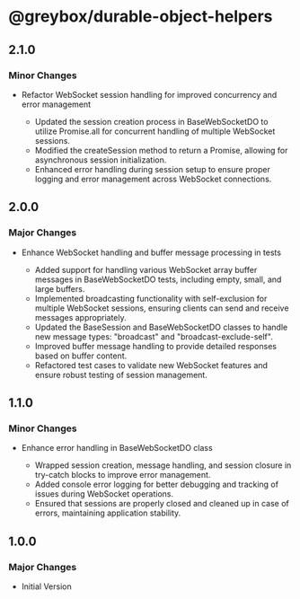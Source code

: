 # @greybox/durable-object-helpers

## 2.1.0

### Minor Changes

- Refactor WebSocket session handling for improved concurrency and error management

  - Updated the session creation process in BaseWebSocketDO to utilize Promise.all for concurrent handling of multiple WebSocket sessions.
  - Modified the createSession method to return a Promise, allowing for asynchronous session initialization.
  - Enhanced error handling during session setup to ensure proper logging and error management across WebSocket connections.

## 2.0.0

### Major Changes

- Enhance WebSocket handling and buffer message processing in tests

  - Added support for handling various WebSocket array buffer messages in BaseWebSocketDO tests, including empty, small, and large buffers.
  - Implemented broadcasting functionality with self-exclusion for multiple WebSocket sessions, ensuring clients can send and receive messages appropriately.
  - Updated the BaseSession and BaseWebSocketDO classes to handle new message types: "broadcast" and "broadcast-exclude-self".
  - Improved buffer message handling to provide detailed responses based on buffer content.
  - Refactored test cases to validate new WebSocket features and ensure robust testing of session management.

## 1.1.0

### Minor Changes

- Enhance error handling in BaseWebSocketDO class

  - Wrapped session creation, message handling, and session closure in try-catch blocks to improve error management.
  - Added console error logging for better debugging and tracking of issues during WebSocket operations.
  - Ensured that sessions are properly closed and cleaned up in case of errors, maintaining application stability.

## 1.0.0

### Major Changes

- Initial Version
